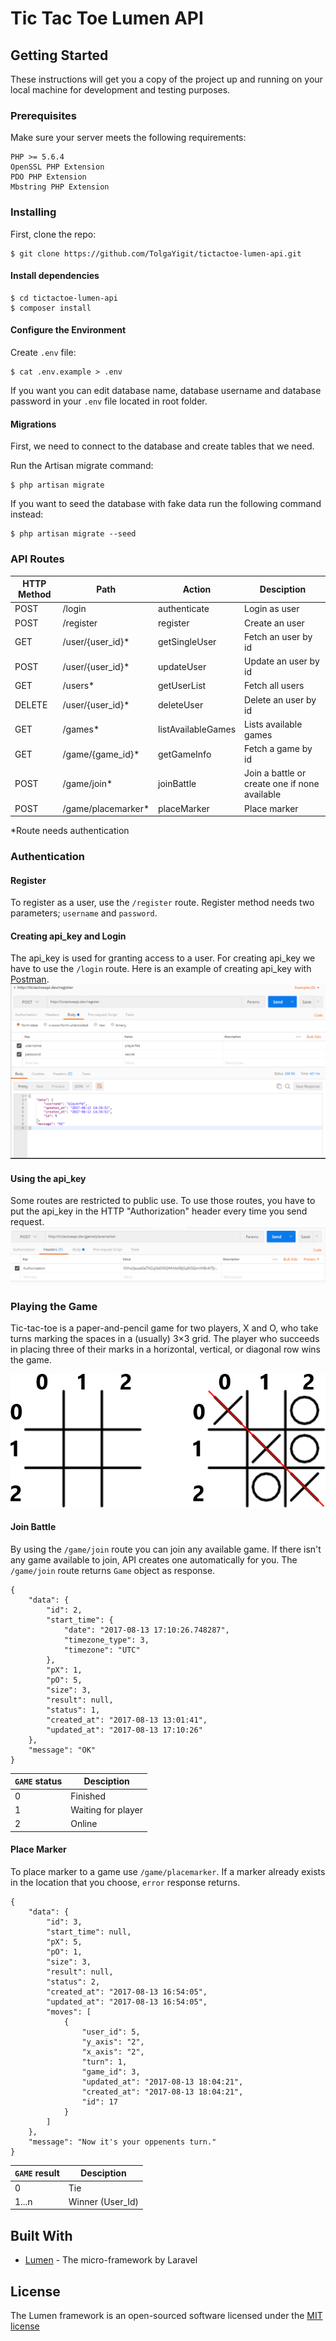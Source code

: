 # Tic Tac Toe Lumen API

## Getting Started

These instructions will get you a copy of the project up and running on your local machine for development and testing purposes.

### Prerequisites

Make sure your server meets the following requirements:

```
PHP >= 5.6.4
OpenSSL PHP Extension
PDO PHP Extension
Mbstring PHP Extension
```

### Installing

First, clone the repo:
```
$ git clone https://github.com/TolgaYigit/tictactoe-lumen-api.git
```
#### Install dependencies
```
$ cd tictactoe-lumen-api
$ composer install
```
#### Configure the Environment
Create `.env` file:
```
$ cat .env.example > .env
```
If you want you can edit database name, database username and database password in your `.env` file located in root folder.


#### Migrations
First, we need to connect to the database and create tables that we need.

Run the Artisan migrate command:
```
$ php artisan migrate
```
If you want to seed the database with fake data run the following command instead:
```
$ php artisan migrate --seed
```

### API Routes
| HTTP Method	| Path | Action | Desciption  |
| ----- | ----- | ----- | ------------- |
| POST     	| /login | authenticate| Login as user
| POST     	| /register | register | Create an user
| GET      	| /user/{user_id}* | getSingleUser |  Fetch an user by id
| POST     	| /user/{user_id}* | updateUser | Update an user by id
| GET       | /users* | getUserList |  Fetch all users
| DELETE   	| /user/{user_id}* | deleteUser | Delete an user by id
| GET		| /games* | listAvailableGames | Lists available games
| GET		| /game/{game_id}* | getGameInfo | Fetch a game by id
| POST 		| /game/join* | joinBattle | Join a battle or create one if none available
| POST 		| /game/placemarker* | placeMarker | Place marker

*Route needs authentication

### Authentication

#### Register
To register as a user, use the `/register` route. Register method needs two parameters; `username` and `password`.  

#### Creating api_key and Login
The api_key is used for granting access to a user. For creating api_key we have to use the `/login` route. Here is an example of creating api_key with [Postman](https://www.getpostman.com/).
![api_key_creation](/public/docs/images/register.png?raw=true "api_key creation example")

#### Using the api_key
Some routes are restricted to public use. To use those routes, you have to put the api_key in the HTTP "Authorization" header every time you send request.
![authorization](/public/docs/images/authorization.png?raw=true "authorization example")

### Playing the Game
Tic-tac-toe is a paper-and-pencil game for two players, X and O, who take turns marking the spaces in a (usually) 3×3 grid. The player who succeeds in placing three of their marks in a horizontal, vertical, or diagonal row wins the game.

![board](/public/docs/images/board.png?raw=true "board example")

#### Join Battle
By using the `/game/join` route you can join any available game. If there isn't any game available to join, API creates one automatically for you. 
The `/game/join` route returns `Game` object as response.
```
{
    "data": {
        "id": 2,
        "start_time": {
            "date": "2017-08-13 17:10:26.748287",
            "timezone_type": 3,
            "timezone": "UTC"
        },
        "pX": 1,
        "pO": 5,
        "size": 3,
        "result": null,
        "status": 1,
        "created_at": "2017-08-13 13:01:41",
        "updated_at": "2017-08-13 17:10:26"
    },
    "message": "OK"
}
```

| `GAME` status	| Desciption  |
| ----- | ------------- |
| 0		| Finished
| 1    	| Waiting for player
| 2     | Online

#### Place Marker
To place marker to a game use `/game/placemarker`. If a marker already exists in the location that you choose, `error` response returns.

```
{
    "data": {
        "id": 3,
        "start_time": null,
        "pX": 5,
        "pO": 1,
        "size": 3,
        "result": null,
        "status": 2,
        "created_at": "2017-08-13 16:54:05",
        "updated_at": "2017-08-13 16:54:05",
        "moves": [
            {
                "user_id": 5,
                "y_axis": "2",
                "x_axis": "2",
                "turn": 1,
                "game_id": 3,
                "updated_at": "2017-08-13 18:04:21",
                "created_at": "2017-08-13 18:04:21",
                "id": 17
            }
        ]
    },
    "message": "Now it's your oppenents turn."
}
```
| `GAME` result| Desciption  |
| ----- | ------------- |
| 0		| Tie
| 1...n | Winner (User_Id)



## Built With

* [Lumen](https://lumen.laravel.com/) - The micro-framework by Laravel

## License

The Lumen framework is an open-sourced software licensed under the [MIT license](http://opensource.org/licenses/MIT)
